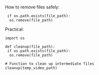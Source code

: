 How to remove files safely:
```
 if os.path.exists(file_path):
  os.remove(file_path)
```

Practical:
```
import os

def cleanup(file_path):
 if os.path.exists(file_path):
  os.remove(file_path)

# Function to clean up intermediate files
cleanup(temp_video_path)
```
